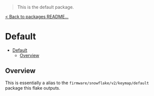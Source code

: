 > This is the default package.

[< Back to packages README...](../README.md)

# Default

- [Default](#default)
  - [Overview](#overview)

## Overview

This is essentially a alias to the `firmware/snowflake/v2/keymap/default` package this flake outputs.
